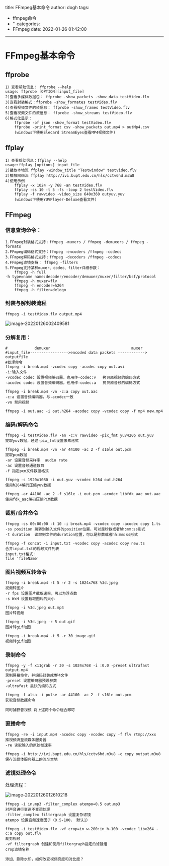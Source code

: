 title: FFmpeg基本命令
author: dogh
tags:
  - ffmpeg命令
  - ''
categories:
  - FFmpeg
date: 2022-01-26 01:42:00
---
# FFmpeg基本命令

## ffprobe

```
1）查看帮助信息： ffprobe --help
usage: ffprobe [OPTION][input_file]
2)查看多媒体数据包： ffprobe -show_packets -show_data testVideo.flv
3)查看封装格式：ffprobe -show_formates testVideo.flv
4)查看视频文件的帧信息： ffprobe -show_frames testVideo.flv
5)查看视频文件的流信息： ffprobe -show_streams testVideo.flv
6)格式化显示：
	ffprobe -of json -show_format testVideo.flv
	ffprobe -print_format csv -show_packets out.mp4 > outMp4.csv
	(windows下使用Elecard StreamEyes查看MP4视频文件)
```



## ffplay

```shell
1）查看帮助信息：ffplay --help
usage:ffplay [options] input_file
2)播放本地流 ffplay -window_title "Testwindow" testvideo.flv
3)播放网络流 ffplay http://ivi.bupt.edu.cn/hls/cctv6hd.m3u8
4)使用示例
	ffplay -x 1024 -y 768 -an testVideo.flv
	ffplay -ss 10 -t 5 -fs -loop 2 testVideo.flv
	ffplay -f rawvideo -video_size 640x360 outyuv.yuv
	(windows下使用YUVPlayer-Deluxe查看文件)
```



## FFmpeg

### 信息查询命令：

```
1.FFmpeg封装格式支持：ffmpeg -muxers / ffmpeg -demuxers / ffmpeg -formats
2.FFmpeg编码格式支持：ffmpeg -encoders /ffmpeg -codecs
3.FFmpeg解码格式支持：ffmpeg -decoders /ffmpeg -codecs
4.FFmpeg滤镜支持： ffmpeg -filters
5.FFmpeg支持某种muxer、codec、filter详细参数：
	ffmpeg -h full
-h type=name name:decoder/encoder/demuxer/muxer/filter/bsf/protocol
	ffmpeg -h muxer=flv
	ffmpeg -h encoder=h264
	ffmpeg -h filter=delogo
```



### 封装与解封装流程

`ffmpeg -i testVideo.flv output.mp4`

![image-20220126002409581](https://cdn.jsdelivr.net/gh/huang-github996/picture-blog/blog/image-20220126002409581.png)

### 分解复用：

```shell
#			 demuxer									muxer
#input_file----------------->encoded data packets ------------>	outputfile
#处理命令
ffmpeg -i break.mp4 -vcodec copy -acodec copy out.avi
-i:输入文件
-vcodec codec 设置视频编码器，也用作-codec:v   拷贝原视频的编码方式
-acodec codec 设置音频编码器，也用作-codec:a   拷贝原音频的编码方式

ffmpeg -i break.mp4 -vn -c:a copy out.aac
-c:a 设置音频编码器，与-acodec一致
-vn 禁用视频

ffmpeg -i out.aac -i out.h264 -acodec copy -vcodec copy -f mp4 new.mp4

```



### 编码/解码命令

```shell
ffmpeg -i testVideo.flv -an -c:v rawvideo -pix_fmt yuv420p out.yuv
提取yuv数据，通过-pix_fmt设置像素格式

ffmpeg -i break.mp4 -vn -ar 44100 -ac 2 -f s16le out.pcm
提取pcm数据
-ar 设置音频采样率  audio rate
-ac 设置音频通道数目
-f 指定pcm文件数据格式

ffmpeg -s 1920x1080 -i out.yuv -vcodec h264 out.h264
使用h264编码压缩yuv数据

ffmpeg -ar 44100 -ac 2 -f s16le -i out.pcm -acodec libfdk_aac out.aac
使用fdk_aac编码压缩PCM数据
```



### 裁剪/合并命令

```shell
ffmpeg -ss 00:00:00 -t 10 -i break.mp4 -vcodec copy -acodec copy 1.ts
-ss position 跳转到输入文件的position位置，可以是秒数或者hh:mm:ss形式
-t duration  读取到文件的duration位置，可以是秒数或者hh:mm:ss形式

ffmpeg -f concat -i input.txt -vcodec copy -acodec copy new.ts
合并input.txt的视频文件列表
input.txt格式：
file 'fileName'
```



### 图片视频互转命令

 ```shell
ffmpeg -i break.mp4 -t 5 -r 2 -s 1024x768 %3d.jpeg
视频转图片
-r fps 设置图片截取速率，可以为浮点数
-s WxH 设置截取图片的大小

ffmpeg -i %3d.jpeg out.mp4
图片转视频

ffmpeg -i %3d.jpeg -r 5 out.gif
图片转gif动图

ffmpeg -i break.mp4 -t 5 -r 30 image.gif
视频转gif动图

 ```



### 录制命令

```shell
ffmpeg -y -f x11grab -r 30 -s 1024x768 -i :0.0 -preset ultrafast output.mp4
录制屏幕命令，并编码封装成MP4文件
-preset 设置编码器预设参数
-ultrafast 最快的编码方式

ffmpeg -f alsa -i pulse -ar 44100 -ac 2 -f s16le out.pcm
获取音频数据命令

同时捕获音视频 将上述两个命令组合即可
```



### 直播命令

```shell
ffmpeg -re -i input.mp4 -acodec copy -vcodec copy -f flv rtmp://xxx
推视频流至流媒体服务器
-re 读取输入的原始帧速率

ffmpeg -i http://ivi.bupt.edu.cn/hls/cctv6hd.m3u8 -c copy output.m3u8
保存流媒体服务器上的流至本地
```



### 滤镜处理命令

处理流程：

![image-20220126012610218](https://cdn.jsdelivr.net/gh/huang-github996/picture-blog/blog/image-20220126012610218.png)

```shell
ffmpeg -i in.mp3 -filter_complex atempo=0.5 out.mp3
对声音进行变速不变调处理
-filter_complex filtergraph 设置复杂滤镜
atempo 设置音频速度因子（0.5-100， 默认1）

ffmpeg -i testVideo.flv -vf crop=in_w-200:in_h-100 -vcodec libx264 -c:a copy out.flv
裁剪视频
-vf filtergraph 创建和使用filtergraph指定的滤镜组
crop滤镜名称

添加、删除水印，如何改变视频亮度和对比度？
```

